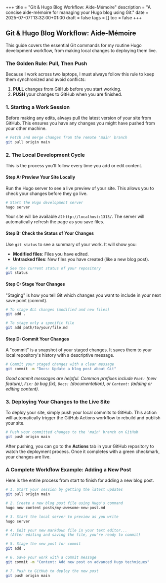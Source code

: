 +++
title = "Git & Hugo Blog Workflow: Aide-Mémoire"
description = "A concise aide-mémoire for managing your Hugo blog using Git."
date = 2025-07-07T13:32:00+01:00
draft = false
tags = []
toc = false
+++

## Git \& Hugo Blog Workflow: Aide-Mémoire

This guide covers the essential Git commands for my routine Hugo development workflow, from making local changes to deploying them live.

### The Golden Rule: Pull, Then Push

Because I work across two laptops, I must always follow this rule to keep them synchronized and avoid conflicts:

1. **PULL** changes from GitHub before you start working.
2. **PUSH** your changes to GitHub when you are finished.

### 1. Starting a Work Session

Before making any edits, always pull the latest version of your site from GitHub. This ensures you have any changes you might have pushed from your other machine.

```bash
# Fetch and merge changes from the remote 'main' branch
git pull origin main
```


### 2. The Local Development Cycle

This is the process you'll follow every time you add or edit content.

#### Step A: Preview Your Site Locally

Run the Hugo server to see a live preview of your site. This allows you to check your changes before they go live.

```bash
# Start the Hugo development server
hugo server
```

Your site will be available at `http://localhost:1313/`. The server will automatically refresh the page as you save files.

#### Step B: Check the Status of Your Changes

Use `git status` to see a summary of your work. It will show you:

- **Modified files**: Files you have edited.
- **Untracked files**: New files you have created (like a new blog post).

```bash
# See the current status of your repository
git status
```


#### Step C: Stage Your Changes

"Staging" is how you tell Git which changes you want to include in your next save point (commit).

```bash
# To stage ALL changes (modified and new files)
git add .

# To stage only a specific file
git add path/to/your/file.md
```


#### Step D: Commit Your Changes

A "commit" is a snapshot of your staged changes. It saves them to your local repository's history with a descriptive message.

```bash
# Commit your staged changes with a clear message
git commit -m "Docs: Update a blog post about Git"
```

*Good commit messages are helpful. Common prefixes include `Feat:` (new feature), `Fix:` (a bug fix), `Docs:` (documentation), or `Content:` (adding or editing content).*

### 3. Deploying Your Changes to the Live Site

To deploy your site, simply push your local commits to GitHub. This action will automatically trigger the GitHub Actions workflow to rebuild and publish your site.

```bash
# Push your committed changes to the 'main' branch on GitHub
git push origin main
```

After pushing, you can go to the **Actions** tab in your GitHub repository to watch the deployment process. Once it completes with a green checkmark, your changes are live.

### A Complete Workflow Example: Adding a New Post

Here is the entire process from start to finish for adding a new blog post.

```bash
# 1. Start your session by getting the latest updates
git pull origin main

# 2. Create a new blog post file using Hugo's command
hugo new content posts/my-awesome-new-post.md

# 3. Start the local server to preview as you write
hugo server

# 4. Edit your new markdown file in your text editor...
# (After editing and saving the file, you're ready to commit)

# 5. Stage the new post for commit
git add .

# 6. Save your work with a commit message
git commit -m "Content: Add new post on advanced Hugo techniques"

# 7. Push to GitHub to deploy the new post
git push origin main
```

